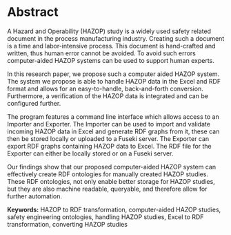 # Abstract

A Hazard and Operability (HAZOP) study is a widely used safety related document in the process manufacturing industry. Creating such a document is a time and labor-intensive process. This document is hand-crafted and written, thus human error cannot be avoided. To avoid such errors computer-aided HAZOP systems can be used to support human experts.

In this research paper, we propose such a computer aided HAZOP system. The system we propose is able to handle HAZOP data in the Excel and RDF format and allows for an easy-to-handle, back-and-forth conversion. Furthermore, a verification of the HAZOP data is integrated and can be configured further.

The program features a command line interface which allows access to an Importer and Exporter. The Importer can be used to import and validate incoming HAZOP data in Excel and generate RDF graphs from it, these can then be stored locally or uploaded to a Fuseki server. The Exporter can export RDF graphs containing HAZOP data to Excel. The RDF file for the Exporter can either be locally stored or on a Fuseki server.

Our findings show that our proposed computer-aided HAZOP system can effectively create RDF ontologies for manually created HAZOP studies. These RDF ontologies, not only enable better storage for HAZOP studies, but they are also machine readable, queryable, and therefore allow for further automation.

**Keywords:**  HAZOP to RDF transformation, computer-aided  HAZOP  studies,  safety  engineering  ontologies, handling HAZOP studies, Excel to RDF transformation, converting HAZOP studies
